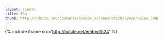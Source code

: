 ```yaml
---
layout: sieutv
title: 524
thumb: http://hdsite.net/contents/videos_screenshots/0/524/preview_360p.mp4.jpg
---
```

{% include iframe src='http://hdsite.net/embed/524' %}
 
